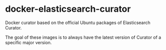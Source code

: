 # docker-elasticsearch-curator

Docker curator based on the official Ubuntu packages of Elasticsearch Curator.

The goal of these images is to always have the latest version of Curator of
a specific major version.
